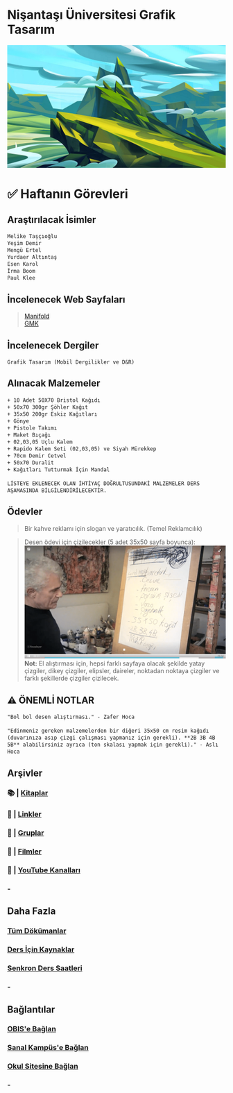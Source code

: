 # Nişantaşı Üniversitesi Grafik Tasarım

![Dağ Resmi](assets/img/mountain.jpg)
# ✅ Haftanın Görevleri
## **Araştırılacak İsimler**

```
Melike Taşçıoğlu
Yeşim Demir
Mengü Ertel
Yurdaer Altıntaş
Esen Karol
İrma Boom
Paul Klee
```

## **İncelenecek Web Sayfaları**
> [Manifold](https://manifold.press)\
[GMK](http://gmk.org.tr/publications)

## **İncelenecek Dergiler**
```
Grafik Tasarım (Mobil Dergilikler ve D&R)
```

## **Alınacak Malzemeler**
```
+ 10 Adet 50X70 Bristol Kağıdı
+ 50x70 300gr Şöhler Kağıt
+ 35x50 200gr Eskiz Kağıtları
+ Gönye
+ Pistole Takımı
+ Maket Bıçağı
+ 02,03,05 Uçlu Kalem
+ Rapido Kalem Seti (02,03,05) ve Siyah Mürekkep
+ 70cm Demir Cetvel
+ 50x70 Duralit
+ Kağıtları Tutturmak İçin Mandal

LİSTEYE EKLENECEK OLAN İHTİYAÇ DOĞRULTUSUNDAKİ MALZEMELER DERS AŞAMASINDA BİLGİLENDİRİLECEKTİR.
```

## **Ödevler**
> Bir kahve reklamı için slogan ve yaratıcılık. (Temel Reklamcılık)

> Desen ödevi için çizilecekler (5 adet 35x50 sayfa boyunca):
![zafer hoca](assets/img/zaferHoca.png)
**Not:** El alıştırması için, hepsi farklı sayfaya olacak şekilde yatay çizgiler, dikey çizgiler, elipsler, daireler, noktadan noktaya çizgiler ve farklı şekillerde çizgiler çizilecek. 

## ⚠️ **ÖNEMLİ NOTLAR**
```
"Bol bol desen alıştırması." - Zafer Hoca

"Edinmeniz gereken malzemelerden bir diğeri 35x50 cm resim kağıdı (duvarınıza asıp çizgi çalışması yapmanız için gerekli). **2B 3B 4B 5B** alabilirsiniz ayrıca (ton skalası yapmak için gerekli)." - Aslı Hoca
```

## **Arşivler**
### 📚 | [Kitaplar](archive/books.md)
### 🔗 | [Linkler](archive/links.md)
### 👥 | [Gruplar](archive/groups.md)
### 🍿 | [Filmler](archive/movies.md)
### 🎥 | [YouTube Kanalları](archive/youtubeC.md)
### -

## **Daha Fazla**
### [Tüm Dökümanlar](docs/docs.md)
### [Ders İçin Kaynaklar](sources/sources.md)
### [Senkron Ders Saatleri](meeting.md)
### -

## **Bağlantılar**
### [OBIS'e Bağlan](https://obis.nisantasi.edu.tr)
### [Sanal Kampüs'e Bağlan](https://sanalkampus.nisantasi.edu.tr)
### [Okul Sitesine Bağlan](http://myo.nisantasi.edu.tr)
### -















